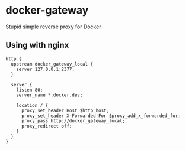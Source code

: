 # docker-gateway

Stupid simple reverse proxy for Docker

## Using with nginx

```
http {
  upstream docker_gateway_local {
    server 127.0.0.1:2377;
  }

  server {
    listen 80;
    server_name *.docker.dev;

    location / {
      proxy_set_header Host $http_host;
      proxy_set_header X-Forwarded-For $proxy_add_x_forwarded_for;
      proxy_pass http://docker_gateway_local;
      proxy_redirect off;
    }
  }
}
```
